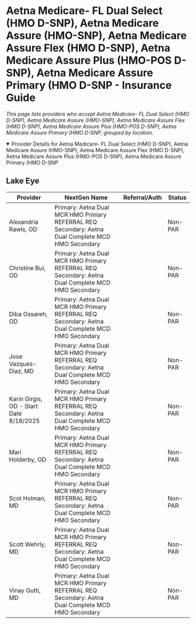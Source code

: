 # Aetna Medicare- FL Dual Select (HMO D-SNP), Aetna Medicare Assure (HMO-SNP), Aetna Medicare Assure Flex (HMO D-SNP), Aetna Medicare Assure Plus (HMO-POS D-SNP), Aetna Medicare Assure Primary (HMO D-SNP - Insurance Guide

*This page lists providers who accept Aetna Medicare- FL Dual Select (HMO D-SNP), Aetna Medicare Assure (HMO-SNP), Aetna Medicare Assure Flex (HMO D-SNP), Aetna Medicare Assure Plus (HMO-POS D-SNP), Aetna Medicare Assure Primary (HMO D-SNP, grouped by location.*

<details open><summary>Provider Details for Aetna Medicare- FL Dual Select (HMO D-SNP), Aetna Medicare Assure (HMO-SNP), Aetna Medicare Assure Flex (HMO D-SNP), Aetna Medicare Assure Plus (HMO-POS D-SNP), Aetna Medicare Assure Primary (HMO D-SNP</summary>

## Lake Eye 

| Provider | NextGen Name | Referral/Auth | Status |
|----------|-------------|--------------|--------|
| Alexandria Rawls, OD | Primary: Aetna Dual MCR HMO Primary REFERRAL REQ                                                             Secondary: Aetna Dual Complete MCD HMO Secondary |  | Non-PAR |
| Christine Bui, OD | Primary: Aetna Dual MCR HMO Primary REFERRAL REQ                                                             Secondary: Aetna Dual Complete MCD HMO Secondary |  | Non-PAR |
| Diba Ossareh, OD | Primary: Aetna Dual MCR HMO Primary REFERRAL REQ                                                             Secondary: Aetna Dual Complete MCD HMO Secondary |  | Non-PAR |
| Jose Vazques-Diaz, MD | Primary: Aetna Dual MCR HMO Primary REFERRAL REQ                                                             Secondary: Aetna Dual Complete MCD HMO Secondary |  | Non-PAR |
| Karin Girgis, OD - Start Date 8/18/2025 | Primary: Aetna Dual MCR HMO Primary REFERRAL REQ                                                             Secondary: Aetna Dual Complete MCD HMO Secondary |  | Non-PAR |
| Mari Holderby, OD | Primary: Aetna Dual MCR HMO Primary REFERRAL REQ                                                             Secondary: Aetna Dual Complete MCD HMO Secondary |  | Non-PAR |
| Scot Holman, MD | Primary: Aetna Dual MCR HMO Primary REFERRAL REQ                                                             Secondary: Aetna Dual Complete MCD HMO Secondary |  | Non-PAR |
| Scott Wehrly, MD | Primary: Aetna Dual MCR HMO Primary REFERRAL REQ                                                             Secondary: Aetna Dual Complete MCD HMO Secondary |  | Non-PAR |
| Vinay Gutti, MD | Primary: Aetna Dual MCR HMO Primary REFERRAL REQ                                                             Secondary: Aetna Dual Complete MCD HMO Secondary |  | Non-PAR |

</details>

